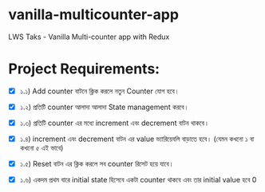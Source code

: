 # vanilla-multicounter-app

LWS Taks - Vanilla Multi-counter app with Redux

# Project Requirements:

- [x] ১.১) Add counter বাটনে ক্লিক করলে নতুন Counter যোগ হবে।

- [x] ১.২) প্রতিটি counter আলাদা আলাদা State management করবে।

- [x] ১.৩) প্রতিটি counter এর মধ্যে increment এবং decrement বাটন থাকবে।

- [x] ১.৪) increment এবং decrement বাটন এর value ভ্যারিয়েবলি বাড়াতে হবে। (যেমন কখনো ১ বা কখনো ৫ এই ভাবে)

- [x] ১.৫) Reset বাটন এর ক্লিক করলে সব counter রিসেট হয়ে যাবে।

- [x] ১.৬) একদম প্রথম বারে initial state হিসেবে একটা counter থাকবে এবং তার initial value হবে 0
